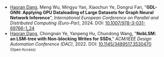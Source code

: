 <!-- An empty line is needed before the item -->
- <u>Haoran Dang</u>, Meng Wu, Mingyu Yan, Xiaochun Ye, Dongrui Fan, "**GDL-GNN: Applying GPU Dataloading of Large Datasets for Graph Neural Network Inference**", *International European Conference on Parallel and Distributed Computing (Euro-Par)*, 2024. DOI: [10.1007/978-3-031-69766-1_24](https://doi.org/10.1007/978-3-031-69766-1_24)
- <u>Haoran Dang</u>, Chongnan Ye, Yanpeng Hu, Chundong Wang, "**NobLSM: an LSM-tree with Non-blocking Writes for SSDs**," *ACM/IEEE Design Automation Conference (DAC)*, 2022. DOI: [10.1145/3489517.3530470](https://doi.org/10.1145/3489517.3530470) <small>(Open Access)</small>
